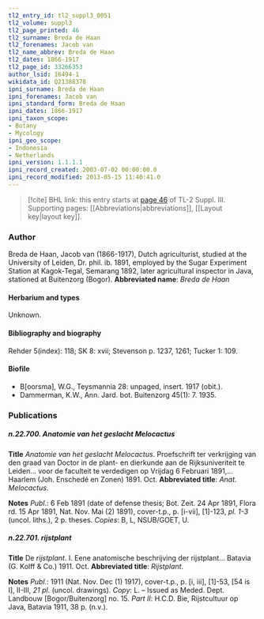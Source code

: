 ```yaml
---
tl2_entry_id: tl2_suppl3_0051
tl2_volume: suppl3
tl2_page_printed: 46
tl2_surname: Breda de Haan
tl2_forenames: Jacob van
tl2_name_abbrev: Breda de Haan
tl2_dates: 1866-1917
tl2_page_id: 33266353
author_lsid: 16494-1
wikidata_id: Q21388378
ipni_surname: Breda de Haan
ipni_forenames: Jacob van
ipni_standard_form: Breda de Haan
ipni_dates: 1866-1917
ipni_taxon_scope: 
- Botany
- Mycology
ipni_geo_scope: 
- Indonesia
- Netherlands
ipni_version: 1.1.1.1
ipni_record_created: 2003-07-02 00:00:00.0
ipni_record_modified: 2013-05-15 11:40:41.0
---
```



> [!cite] BHL link: this entry starts at [page 46](https://www.biodiversitylibrary.org/page/33266353) of TL-2 Suppl. III.
> Supporting pages: [[Abbreviations|abbreviations]], [[Layout key|layout key]].

### Author

Breda de Haan, Jacob van (1866-1917), Dutch agriculturist, studied at the University of Leiden, Dr. phil. ib. 1891, employed by the Sugar Experiment Station at Kagok-Tegal, Semarang 1892, later agricultural inspector in Java, stationed at Buitenzorg (Bogor). 
**Abbreviated name**: *Breda de Haan*

#### Herbarium and types

Unknown.

#### Bibliography and biography

Rehder 5(index): 118; SK 8: xvii; Stevenson p. 1237, 1261; Tucker 1: 109.

#### Biofile

- B\[oorsma\], W.G., Teysmannia 28: unpaged, insert. 1917 (obit.).
- Dammerman, K.W., Ann. Jard. bot. Buitenzorg 45(1): 7. 1935.

### Publications

##### n.22.700. Anatomie van het geslacht Melocactus

**Title**
*Anatomie van het geslacht Melocactus*. Proefschrift ter verkrijging van den graad van Doctor in de plant- en dierkunde aan de Rijksuniveriteit te Leiden... voor de faculteit te verdedigen op Vrijdag 6 Februari 1891,... Haarlem (Joh. Enschedé en Zonen) 1891. Oct.
**Abbreviated title**: *Anat. Melocactus*.

**Notes**
*Publ*.: 6 Feb 1891 (date of defense thesis; Bot. Zeit. 24 Apr 1891, Flora rd. 15 Apr 1891, Nat. Nov. Mai (2) 1891), cover-t.p., p. \[i-vii\], \[1\]-123, *pl. 1-3* (uncol. liths.), 2 p. theses. *Copies*: B, L, NSUB/GOET, U.

##### n.22.701. rijstplant

**Title**
De *rijstplant*. I. Eene anatomische beschrijving der rijstplant... Batavia (G. Kolff & Co.) 1911. Oct.
**Abbreviated title**: *Rijstplant*.

**Notes**
*Publ*.: 1911 (Nat. Nov. Dec (1) 1917), cover-t.p., p. \[i, iii\], \[1\]-53, \[54 is I\], II-III, *21 pl*. (uncol. drawings). *Copy*: L. – Issued as Meded. Dept. Landbouw \[Bogor/Buitenzorg\] no. 15.
*Part II*: H.C.D. Bie, Rijstcultuur op Java, Batavia 1911, 38 p. (n.v.).

